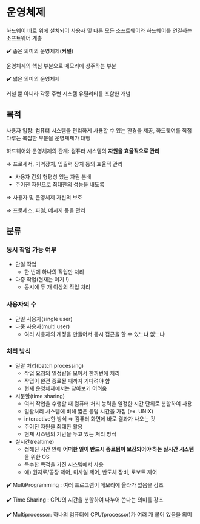 # 운영체제

하드웨어 바로 위에 설치되어 사용자 및 다른 모든 소프트웨어와 하드웨어를 연결하는 소프트웨어 계층

✔️ 좁은 의미의 운영체제(**커널**)

운영체제의 핵심 부분으로 메모리에 상주하는 부분

✔️ 넓은 의미의 운영체제

커널 뿐 아니라 각종 주변 시스템 유틸리티를 포함한 개념

## 목적

사용자 입장: 컴퓨터 시스템을 편리하게 사용할 수 있는 환경을 제공, 하드웨어를 직접 다루는 복잡한 부분을 운영체제가 대행

하드웨어와 운영체제의 관계: 컴퓨터 시스템의 **자원을 효율적으로 관리**

⇒ 프로세서, 기억장치, 입출력 장치 등의 효율적 관리

- 사용자 간의 형평성 있는 자원 분배
- 주어진 자원으로 최대한의 성능을 내도록

⇒ 사용자 및 운영체제 자신의 보호

⇒ 프로세스, 파일, 메시지 등을 관리

## 분류

### 동시 작업 가능 여부

- 단일 작업
    - 한 번에 하나의 작업만 처리
- 다중 작업(현재는 여기 !)
    - 동시에 두 개 이상의 작업 처리

### 사용자의 수

- 단일 사용자(single user)
- 다중 사용자(multi user)
    - 여러 사용자의 계정을 만들어서 동시 접근을 할 수 있느냐 없느냐

### 처리 방식

- 일괄 처리(batch processing)
    - 작업 요청의 일정량을 모아서 한꺼번에 처리
    - 작업이 완전 종료될 때까지 기다려야 함
    - 현재 운영체제에서는 찾아보기 어려움
- 시분할(time sharing)
    - 여러 작업을 수행할 때 컴퓨터 처리 능력을 일정한 시간 단위로 분할하여 사용
    - 일괄처리 시스템에 비해 짧은 응답 시간을 가짐 (ex. UNIX)
    - interactive한 방식 ⇒ 컴퓨터 화면에 바로 결과가 나오는 것
    - 주어진 자원을 최대한 활용
    - 현재 시스템의 기반을 두고 있는 처리 방식
- 실시간(realtime)
    - 정해진 시간 안에 **어떠한 일이 반드시 종료됨이 보장되어야 하는 실시간 시스템**을 위한 OS
    - 특수한 목적을 가진 시스템에서 사용
    - 예) 원자로/공장 제어, 미사일 제어, 반도체 장비, 로보트 제어

✔️ MultiProgramming : 여러 프로그램이 메모리에 올라가 있음을 강조

✔️ Time Sharing : CPU의 시간을 분할하여 나누어 쓴다는 의미를 강조

✔️ Multiprocessor: 하나의 컴퓨터에 CPU(processor)가 여러 개 붙어 있음을 의미